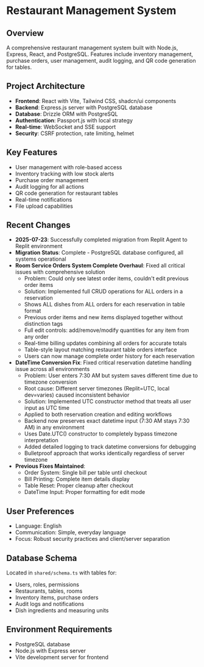 # Restaurant Management System

## Overview
A comprehensive restaurant management system built with Node.js, Express, React, and PostgreSQL. Features include inventory management, purchase orders, user management, audit logging, and QR code generation for tables.

## Project Architecture
- **Frontend**: React with Vite, Tailwind CSS, shadcn/ui components
- **Backend**: Express.js server with PostgreSQL database
- **Database**: Drizzle ORM with PostgreSQL
- **Authentication**: Passport.js with local strategy
- **Real-time**: WebSocket and SSE support
- **Security**: CSRF protection, rate limiting, helmet

## Key Features
- User management with role-based access
- Inventory tracking with low stock alerts
- Purchase order management
- Audit logging for all actions
- QR code generation for restaurant tables
- Real-time notifications
- File upload capabilities

## Recent Changes
- **2025-07-23**: Successfully completed migration from Replit Agent to Replit environment
- **Migration Status**: Complete - PostgreSQL database configured, all systems operational
- **Room Service Orders System Complete Overhaul**: Fixed all critical issues with comprehensive solution
  - Problem: Could only see latest order items, couldn't edit previous order items
  - Solution: Implemented full CRUD operations for ALL orders in a reservation
  - Shows ALL dishes from ALL orders for each reservation in table format
  - Previous order items and new items displayed together without distinction tags
  - Full edit controls: add/remove/modify quantities for any item from any order
  - Real-time billing updates combining all orders for accurate totals
  - Table-style layout matching restaurant table orders interface
  - Users can now manage complete order history for each reservation
- **DateTime Conversion Fix**: Fixed critical reservation datetime handling issue across all environments
  - Problem: User enters 7:30 AM but system saves different time due to timezone conversion
  - Root cause: Different server timezones (Replit=UTC, local dev=varies) caused inconsistent behavior
  - Solution: Implemented UTC constructor method that treats all user input as UTC time
  - Applied to both reservation creation and editing workflows
  - Backend now preserves exact datetime input (7:30 AM stays 7:30 AM) in any environment
  - Uses Date.UTC() constructor to completely bypass timezone interpretation
  - Added detailed logging to track datetime conversions for debugging
  - Bulletproof approach that works identically regardless of server timezone
- **Previous Fixes Maintained**:
  - Order System: Single bill per table until checkout
  - Bill Printing: Complete item details display
  - Table Reset: Proper cleanup after checkout
  - DateTime Input: Proper formatting for edit mode

## User Preferences
- Language: English
- Communication: Simple, everyday language
- Focus: Robust security practices and client/server separation

## Database Schema
Located in `shared/schema.ts` with tables for:
- Users, roles, permissions
- Restaurants, tables, rooms
- Inventory items, purchase orders
- Audit logs and notifications
- Dish ingredients and measuring units

## Environment Requirements
- PostgreSQL database
- Node.js with Express server
- Vite development server for frontend